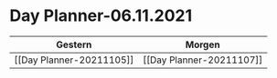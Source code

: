 
Day Planner-06.11.2021
======================
  
| Gestern | Morgen |  
| ------- | ------ |  
| [[Day Planner-20211105]] | [[Day Planner-20211107]] |